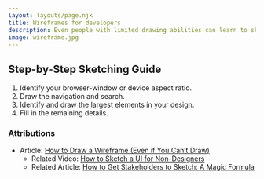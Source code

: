 ```yaml
---
layout: layouts/page.njk
title: Wireframes for developers
description: Even people with limited drawing abilities can learn to sketch a wireframe if they learn a few common conventions used to represent various design elements.
image: wireframe.jpg
---
```


## Step-by-Step Sketching Guide
1. Identify your browser-window or device aspect ratio.
2. Draw the navigation and search.
3. Identify and draw the largest elements in your design. 
4. Fill in the remaining details.

### Attributions 
- Article: [How to Draw a Wireframe (Even if You Can’t Draw)](https://www.nngroup.com/articles/draw-wireframe-even-if-you-cant-draw/)
    - Related Video: [How to Sketch a UI for Non-Designers](https://www.youtube.com/watch?v=X2CbeBojKVM)
    - Related Article: [How to Get Stakeholders to Sketch: A Magic Formula](https://www.nngroup.com/articles/how-to-get-stakeholders-to-sketch/)

